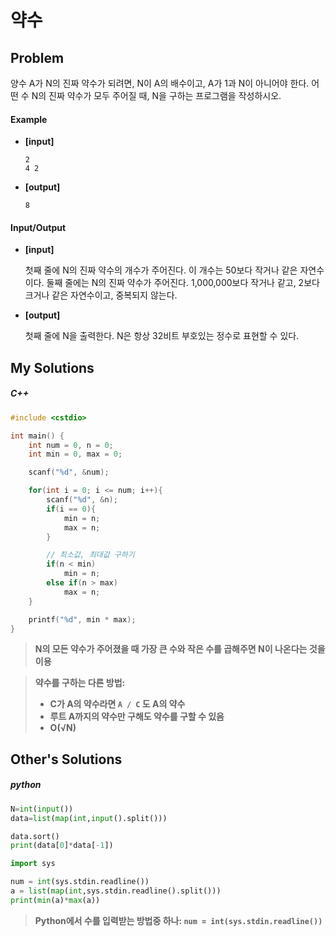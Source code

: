 # 약수

## Problem

양수 A가 N의 진짜 약수가 되려면, N이 A의 배수이고, A가 1과 N이 아니어야 한다. 어떤 수 N의 진짜 약수가 모두 주어질 때, N을 구하는 프로그램을 작성하시오.

#### 	Example

- **[input]**

  ```
  2
  4 2
  ```

- **[output]**

  ```
  8
  ```



#### 	Input/Output

- **[input]**

  첫째 줄에 N의 진짜 약수의 개수가 주어진다. 이 개수는 50보다 작거나 같은 자연수이다. 둘째 줄에는 N의 진짜 약수가 주어진다. 1,000,000보다 작거나 같고, 2보다 크거나 같은 자연수이고, 중복되지 않는다.

- **[output]**

  첫째 줄에 N을 출력한다. N은 항상 32비트 부호있는 정수로 표현할 수 있다.
  
  

## My Solutions

##### C++

```c++
#include <cstdio>

int main() {
    int num = 0, n = 0;
    int min = 0, max = 0;

    scanf("%d", &num);

    for(int i = 0; i <= num; i++){
        scanf("%d", &n);
        if(i == 0){
            min = n;
            max = n;
        }

        // 최소값, 최대값 구하기
        if(n < min)
            min = n;
        else if(n > max)
            max = n;
    }

    printf("%d", min * max);
}
```

> **N의 모든 약수가 주어졌을 때 가장 큰 수와 작은 수를 곱해주면  N이 나온다는 것을 이용**



> **약수를 구하는 다른 방법:**
>
> - **C가 A의 약수라면 `A / C` 도 A의 약수**
> - **루트 A까지의 약수만 구해도 약수를 구할 수 있음**
> - **O(√N)**



## Other's Solutions

##### python

```python
N=int(input())
data=list(map(int,input().split()))

data.sort()
print(data[0]*data[-1])
```



```python
import sys

num = int(sys.stdin.readline())
a = list(map(int,sys.stdin.readline().split()))
print(min(a)*max(a))
```

> **Python에서 수를 입력받는 방법중 하나: `num = int(sys.stdin.readline())`**